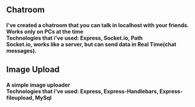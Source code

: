 <html>
<body>

<h2>Chatroom</h2>

<h4>I've created a chatroom that you can talk in localhost with your friends. Works only on PCs at the time<br>
Technologies that i've used: Express, Socket.io, Path<br>
<b>Socket.io</b>, works like a server, but can send data in Real Time(chat messages). 

<h2>Image Upload</h2>
<h4>A simple image uploader <br>
Technologies that i've used: Express, Express-Handlebars, Express-fileupload, MySql<br> 
</body>
</html>